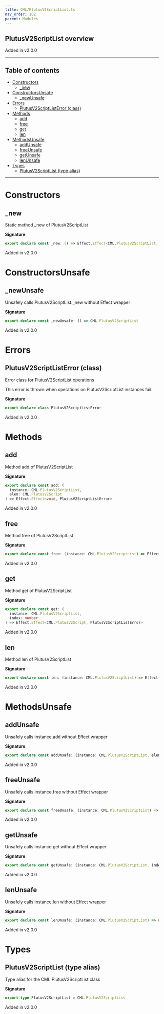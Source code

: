 ```yaml
---
title: CML/PlutusV2ScriptList.ts
nav_order: 162
parent: Modules
---
```


## PlutusV2ScriptList overview

Added in v2.0.0

---

<h2 class="text-delta">Table of contents</h2>

- [Constructors](#constructors)
  - [\_new](#_new)
- [ConstructorsUnsafe](#constructorsunsafe)
  - [\_newUnsafe](#_newunsafe)
- [Errors](#errors)
  - [PlutusV2ScriptListError (class)](#plutusv2scriptlisterror-class)
- [Methods](#methods)
  - [add](#add)
  - [free](#free)
  - [get](#get)
  - [len](#len)
- [MethodsUnsafe](#methodsunsafe)
  - [addUnsafe](#addunsafe)
  - [freeUnsafe](#freeunsafe)
  - [getUnsafe](#getunsafe)
  - [lenUnsafe](#lenunsafe)
- [Types](#types)
  - [PlutusV2ScriptList (type alias)](#plutusv2scriptlist-type-alias)

---

# Constructors

## \_new

Static method \_new of PlutusV2ScriptList

**Signature**

```ts
export declare const _new: () => Effect.Effect<CML.PlutusV2ScriptList, PlutusV2ScriptListError>
```

Added in v2.0.0

# ConstructorsUnsafe

## \_newUnsafe

Unsafely calls PlutusV2ScriptList.\_new without Effect wrapper

**Signature**

```ts
export declare const _newUnsafe: () => CML.PlutusV2ScriptList
```

Added in v2.0.0

# Errors

## PlutusV2ScriptListError (class)

Error class for PlutusV2ScriptList operations

This error is thrown when operations on PlutusV2ScriptList instances fail.

**Signature**

```ts
export declare class PlutusV2ScriptListError
```

Added in v2.0.0

# Methods

## add

Method add of PlutusV2ScriptList

**Signature**

```ts
export declare const add: (
  instance: CML.PlutusV2ScriptList,
  elem: CML.PlutusV2Script
) => Effect.Effect<void, PlutusV2ScriptListError>
```

Added in v2.0.0

## free

Method free of PlutusV2ScriptList

**Signature**

```ts
export declare const free: (instance: CML.PlutusV2ScriptList) => Effect.Effect<void, PlutusV2ScriptListError>
```

Added in v2.0.0

## get

Method get of PlutusV2ScriptList

**Signature**

```ts
export declare const get: (
  instance: CML.PlutusV2ScriptList,
  index: number
) => Effect.Effect<CML.PlutusV2Script, PlutusV2ScriptListError>
```

Added in v2.0.0

## len

Method len of PlutusV2ScriptList

**Signature**

```ts
export declare const len: (instance: CML.PlutusV2ScriptList) => Effect.Effect<number, PlutusV2ScriptListError>
```

Added in v2.0.0

# MethodsUnsafe

## addUnsafe

Unsafely calls instance.add without Effect wrapper

**Signature**

```ts
export declare const addUnsafe: (instance: CML.PlutusV2ScriptList, elem: CML.PlutusV2Script) => void
```

Added in v2.0.0

## freeUnsafe

Unsafely calls instance.free without Effect wrapper

**Signature**

```ts
export declare const freeUnsafe: (instance: CML.PlutusV2ScriptList) => void
```

Added in v2.0.0

## getUnsafe

Unsafely calls instance.get without Effect wrapper

**Signature**

```ts
export declare const getUnsafe: (instance: CML.PlutusV2ScriptList, index: number) => CML.PlutusV2Script
```

Added in v2.0.0

## lenUnsafe

Unsafely calls instance.len without Effect wrapper

**Signature**

```ts
export declare const lenUnsafe: (instance: CML.PlutusV2ScriptList) => number
```

Added in v2.0.0

# Types

## PlutusV2ScriptList (type alias)

Type alias for the CML PlutusV2ScriptList class

**Signature**

```ts
export type PlutusV2ScriptList = CML.PlutusV2ScriptList
```

Added in v2.0.0
